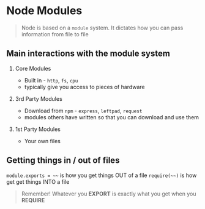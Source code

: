 # Node Modules

> Node is based on a `module` system.  It dictates how you can pass information from file to file

## Main interactions with the module system

1. Core Modules
    - Built in - `http`, `fs`, `cpu`
    - typically give you access to pieces of hardware

2. 3rd Party Modules
    - Download from `npm` - `express`, `leftpad`, `request`
    - modules others have written so that you can download and use them

3. 1st Party Modules
    - Your own files

## Getting things in / out of files

`module.exports = ~~` is how you get things OUT of a file
`require(~~)` is how get get things INTO a file

> Remember!  Whatever you __EXPORT__ is exactly what you get when you __REQUIRE__



